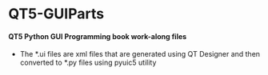 # QT5-GUIParts
#### QT5 Python GUI Programming book work-along files
* The *.ui files are xml files that are generated using  QT Designer  and then converted to *.py files using  pyuic5 utility

